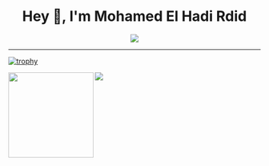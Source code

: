 <h1 align="center">Hey 👋, I'm Mohamed El Hadi Rdid</h1>

<div align="center"><img src="https://komarev.com/ghpvc/?username=Rdidmohamedelhadi"/></div>

----

[![trophy](https://github-profile-trophy.vercel.app/?username=Rdidmohamedelhadi&theme=dracula)](https://github.com/ryo-ma/github-profile-trophy)

<div>
  <img height="170" align="left" src="https://github-readme-stats.vercel.app/api?username=Rdidmohamedelhadi&count_private=true&show_icons=true&theme=dracula" />
  <img src="https://github-readme-stats.vercel.app/api/top-langs/?username=Rdidmohamedelhadi&theme=dracula&langs_count=15&layout=compact&hide=php" />
</div>

